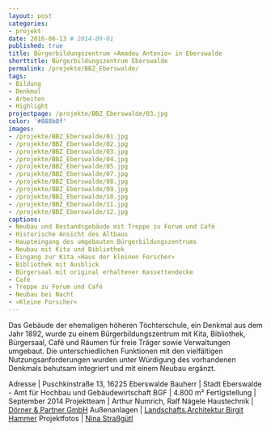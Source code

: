 ```yaml
---
layout: post
categories:
- projekt
date: 2016-06-13 # 2014-09-01
published: true
title: Bürgerbildungszentrum »Amadeu Antonio« in Eberswalde
shorttitle: Bürgerbildungszentrum Eberswalde
permalink: /projekte/BBZ_Eberswalde/
tags: 
- Bildung
- Denkmal
- Arbeiten
- Highlight
projectpage: /projekte/BBZ_Eberswalde/03.jpg
color: '#888b8f'
images:
- /projekte/BBZ_Eberswalde/01.jpg
- /projekte/BBZ_Eberswalde/02.jpg
- /projekte/BBZ_Eberswalde/03.jpg
- /projekte/BBZ_Eberswalde/04.jpg
- /projekte/BBZ_Eberswalde/05.jpg
- /projekte/BBZ_Eberswalde/07.jpg
- /projekte/BBZ_Eberswalde/08.jpg
- /projekte/BBZ_Eberswalde/09.jpg
- /projekte/BBZ_Eberswalde/10.jpg
- /projekte/BBZ_Eberswalde/11.jpg
- /projekte/BBZ_Eberswalde/12.jpg
captions:
- Neubau und Bestandsgebäude mit Treppe zu Forum und Café
- Historische Ansicht des Altbaus
- Haupteingang des umgebauten Bürgerbildungszentrums
- Neubau mit Kita und Bibliothek
- Eingang zur Kita »Haus der kleinen Forscher«
- Bibliothek mit Ausblick
- Bürgersaal mit original erhaltener Kassettendecke
- Café
- Treppe zu Forum und Café
- Neubau bei Nacht
- »Kleine Forscher«
---
```

Das Gebäude der ehemaligen höheren Töchterschule, ein Denkmal aus dem Jahr 1892, wurde zu einem Bürgerbildungszentrum mit Kita, Bibliothek, Bürgersaal, Café und Räumen für freie Träger sowie Verwaltungen umgebaut. Die unterschiedlichen Funktionen mit den vielfältigen Nutzungsanforderungen wurden unter Würdigung des vorhandenen Denkmals behutsam integriert und mit einem Neubau ergänzt.

Adresse			|	Puschkinstraße 13, 16225 Eberswalde 
Bauherr			|	Stadt Eberswalde - Amt für Hochbau und Gebäudewirtschaft
BGF				|	4.800 m²
Fertigstellung	|	September 2014
Projektteam		|	Arthur Numrich, Ralf Nägele
Haustechnik		|	[Dörner & Partner GmbH](http://www.doerner-partner.de)
Außenanlagen	|	[Landschafts.Architektur Birgit Hammer](http://www.birgithammer.de)
Projektfotos	|	[Nina Straßgütl](http://www.ninastrg.de/)